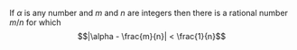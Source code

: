 If $\alpha$ is any number and $m$ and $n$ are integers then there is a rational number $m/n$ for which
$$|\alpha - \frac{m}{n}| < \frac{1}{n}$$
